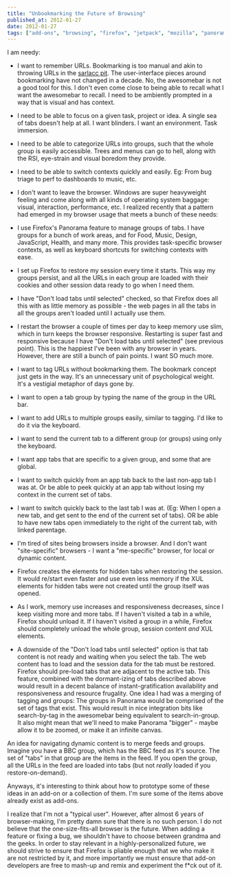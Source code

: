 ```yaml
---
title: "Unbookmarking the Future of Browsing"
published_at: 2012-01-27
date: 2012-01-27
tags: ["add-ons", "browsing", "firefox", "jetpack", "mozilla", "panorama", "posts"]
---
```

I am needy:

*   I want to remember URLs. Bookmarking is too manual and akin to throwing URLs in the [sarlacc pit](http://j.mp/wh2cXN). The user-interface pieces around bookmarking have not changed in a decade. No, the awesomebar is not a good tool for this. I don't even come close to being able to recall what I want the awesomebar to recall. I need to be ambiently prompted in a way that is visual and has context.
*   I need to be able to focus on a given task, project or idea. A single sea of tabs doesn't help at all. I want blinders. I want an environment. Task immersion.
*   I need to be able to categorize URLs into groups, such that the whole group is easily accessible. Trees and menus can go to hell, along with the RSI, eye-strain and visual boredom they provide.
*   I need to be able to switch contexts quickly and easily. Eg: From bug triage to perf to dashboards to music, etc.
*   I don't want to leave the browser. Windows are super heavyweight feeling and come along with all kinds of operating system baggage: visual, interaction, performance, etc.
I realized recently that a pattern had emerged in my browser usage that meets a bunch of these needs:

*   I use Firefox's Panorama feature to manage groups of tabs. I have groups for a bunch of work areas, and for Food, Music, Design, JavaScript, Health, and many more. This provides task-specific browser contexts, as well as keyboard shortcuts for switching contexts with ease.
*   I set up Firefox to restore my session every time it starts. This way my groups persist, and all the URLs in each group are loaded with their cookies and other session data ready to go when I need them.
*   I have "Don't load tabs until selected" checked, so that Firefox does all this with as little memory as possible - the web pages in all the tabs in all the groups aren't loaded until I actually use them.
*   I restart the browser a couple of times per day to keep memory use slim, which in turn keeps the browser responsive. Restarting is super fast and responsive because I have "Don't load tabs until selected" (see previous point).
This is the happiest I've been with any browser in years. However, there are still a bunch of pain points. I want SO much more.

*   I want to tag URLs without bookmarking them. The bookmark concept just gets in the way. It's an unnecessary unit of psychological weight. It's a vestigial metaphor of days gone by.
*   I want to open a tab group by typing the name of the group in the URL bar.
*   I want to add URLs to multiple groups easily, similar to tagging. I'd like to do it via the keyboard.
*   I want to send the current tab to a different group (or groups) using only the keyboard.
*   I want app tabs that are specific to a given group, and some that are global.
*   I want to switch quickly from an app tab back to the last non-app tab I was at. Or be able to peek quickly at an app tab without losing my context in the current set of tabs.
*   I want to switch quickly back to the last tab I was at. (Eg: When I open a new tab, and get sent to the end of the current set of tabs). OR be able to have new tabs open immediately to the right of the current tab, with linked parentage.
*   I'm tired of sites being browsers inside a browser. And I don't want "site-specific" browsers - I want a "me-specific" browser, for local or dynamic content.
*   Firefox creates the <tab> elements for hidden tabs when restoring the session. It would re/start even faster and use even less memory if the XUL elements for hidden tabs were not created until the group itself was opened.
*   As I work, memory use increases and responsiveness decreases, since I keep visiting more and more tabs. If I haven't visited a tab in a while, Firefox should unload it. If I haven't visited a group in a while, Firefox should completely unload the whole group, session content *and* XUL elements.
*   A downside of the "Don't load tabs until selected" option is that tab content is not ready and waiting when you select the tab. The web content has to load and the session data for the tab must be restored. Firefox should pre-load tabs that are adjacent to the active tab. This feature, combined with the dormant-izing of tabs described above would result in a decent balance of instant-gratification availability and responsiveness and resource frugality.
One idea I had was a merging of tagging and groups: The groups in Panorama would be comprised of the set of tags that exist. This would result in nice integration bits like search-by-tag in the awesomebar being equivalent to search-in-group. It also might mean that we'll need to make Panorama "bigger" - maybe allow it to be zoomed, or make it an infinite canvas.

An idea for navigating dynamic content is to merge feeds and groups. Imagine you have a BBC group, which has the BBC feed as it's source. The set of "tabs" in that group are the items in the feed. If you open the group, all the URLs in the feed are loaded into tabs (but not *really* loaded if you restore-on-demand).

Anyways, it's interesting to think about how to prototype some of these ideas in an add-on or a collection of them. I'm sure some of the items above already exist as add-ons.

I realize that I'm not a "typical user". However, after almost 6 years of browser-making, I'm pretty damn sure that there is no such person. I do not believe that the one-size-fits-all browser is the future. When adding a feature or fixing a bug, we shouldn't have to choose between grandma and the geeks. In order to stay relevant in a highly-personalized future, we should strive to ensure that Firefox is pliable enough that we who make it are not restricted by it, and more importantly we must ensure that add-on developers are free to mash-up and remix and experiment the f*ck out of it.